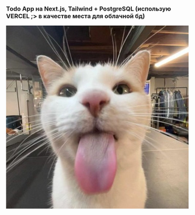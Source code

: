 ### Todo App на Next.js, Tailwind + PostgreSQL (использую VERCEL ;> в качестве места для облачной бд)

![silly cat](./public/silly_cat.jpg)